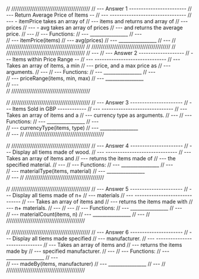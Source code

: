 // //////////////////////////////////////////
// ---      Answer 1 ------------------------
// ---       Return Average Price of Items --
// ---       --------------------------------
// ---       - itemPrice takes an array of 
// ---          items and returns and array of
// ---          prices
// ---       - avg takes an array of prices
// ---          and returns the average price.
// ---
// ---       Functions:
// ---       ________________
// ---    
// ---       itemPrice(items)
// ---       avg(prices)
// ---       ________________
// ---
// //////////////////////////////////////////
// //////////////////////////////////////////
// //////////////////////////////////////////
// ---
// ---      Answer 2 -------------------
// ---       Items within Price Range --
// ---       ------------------------------
// ---       Takes an array of items, a min 
// ---         price, and a max price as
// ---         arguments.
// --- 
// ---       Functions:
// ---       ________________
// ---    
// ---       priceRange(items, min, max)
// ---       ________________   
// ---        
// //////////////////////////////////////////


// //////////////////////////////////////////
// ---      Answer 3 ----------------------
// ---       Items Sold in GBP ------------
// ---       ------------------------------
// ---       Takes an array of items and a 
// ---         currency type as arguments.
// ---
// ---       Functions:
// ---       ________________
// ---    
// ---       currencyType(items, type)
// ---       ________________  
// ---
// //////////////////////////////////////////

// //////////////////////////////////////////
// ---      Answer 4 ----------------------
// ---       Display all tiems made of wood.
// ---       ------------------------------
// ---       Takes an array of items and 
// ---         returns the items made of 
// ---         the specified material.
// ---
// ---       Functions:
// ---       ________________
// ---    
// ---       materialType(items, material)
// ---       ________________  
// ---
// //////////////////////////////////////////

// //////////////////////////////////////////
// ---      Answer 5 ----------------------
// ---       Display all tiems made of n+ 
// ---        materials
// ---       ------------------------------
// ---       Takes an array of items and 
// ---         returns the items made with
// ---         n+ materials.
// ---
// ---
// ---       Functions:
// ---       ________________
// ---    
// ---       materialCount(items, n)
// ---       ________________ 
// --- 
// //////////////////////////////////////////

// //////////////////////////////////////////
// ---      Answer 6 ----------------------
// ---       Display all tiems made specified
// ---        manufacturer.
// ---       ------------------------------
// ---       Takes an array of items and 
// ---         returns the items made by
// ---         specified manufacturer.
// ---
// ---       Functions:
// ---       ________________
// ---    
// ---       madeBy(items, manufacturer)
// ---       ________________ 
// --- 
// //////////////////////////////////////////